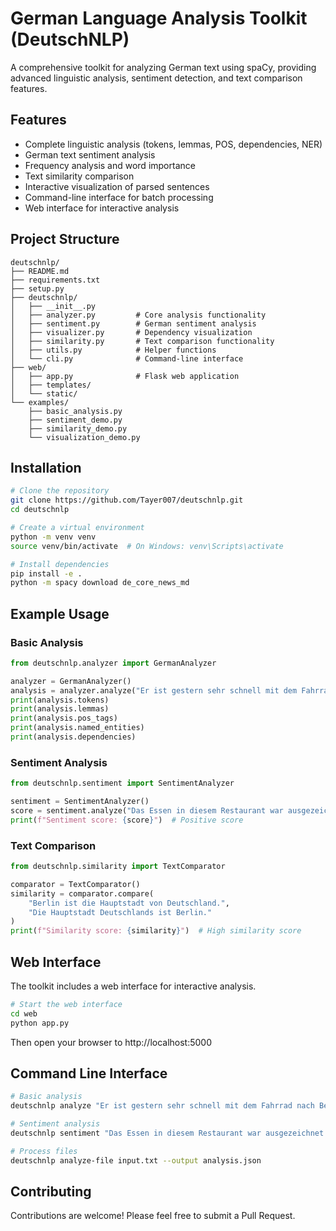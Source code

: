 # German Language Analysis Toolkit (DeutschNLP)

A comprehensive toolkit for analyzing German text using spaCy, providing advanced linguistic analysis, sentiment detection, and text comparison features.

## Features

- Complete linguistic analysis (tokens, lemmas, POS, dependencies, NER)
- German text sentiment analysis
- Frequency analysis and word importance
- Text similarity comparison
- Interactive visualization of parsed sentences
- Command-line interface for batch processing
- Web interface for interactive analysis

## Project Structure

```
deutschnlp/
├── README.md
├── requirements.txt
├── setup.py
├── deutschnlp/
│   ├── __init__.py
│   ├── analyzer.py         # Core analysis functionality
│   ├── sentiment.py        # German sentiment analysis
│   ├── visualizer.py       # Dependency visualization
│   ├── similarity.py       # Text comparison functionality
│   ├── utils.py            # Helper functions
│   └── cli.py              # Command-line interface
├── web/
│   ├── app.py              # Flask web application
│   ├── templates/
│   └── static/
└── examples/
    ├── basic_analysis.py
    ├── sentiment_demo.py
    ├── similarity_demo.py
    └── visualization_demo.py
```

## Installation

```bash
# Clone the repository
git clone https://github.com/Tayer007/deutschnlp.git
cd deutschnlp

# Create a virtual environment
python -m venv venv
source venv/bin/activate  # On Windows: venv\Scripts\activate

# Install dependencies
pip install -e .
python -m spacy download de_core_news_md
```

## Example Usage

### Basic Analysis
```python
from deutschnlp.analyzer import GermanAnalyzer

analyzer = GermanAnalyzer()
analysis = analyzer.analyze("Er ist gestern sehr schnell mit dem Fahrrad nach Berlin gefahren.")
print(analysis.tokens)
print(analysis.lemmas)
print(analysis.pos_tags)
print(analysis.named_entities)
print(analysis.dependencies)
```

### Sentiment Analysis
```python
from deutschnlp.sentiment import SentimentAnalyzer

sentiment = SentimentAnalyzer()
score = sentiment.analyze("Das Essen in diesem Restaurant war ausgezeichnet!")
print(f"Sentiment score: {score}")  # Positive score
```

### Text Comparison
```python
from deutschnlp.similarity import TextComparator

comparator = TextComparator()
similarity = comparator.compare(
    "Berlin ist die Hauptstadt von Deutschland.",
    "Die Hauptstadt Deutschlands ist Berlin."
)
print(f"Similarity score: {similarity}")  # High similarity score
```

## Web Interface

The toolkit includes a web interface for interactive analysis.

```bash
# Start the web interface
cd web
python app.py
```

Then open your browser to http://localhost:5000

## Command Line Interface

```bash
# Basic analysis
deutschnlp analyze "Er ist gestern sehr schnell mit dem Fahrrad nach Berlin gefahren."

# Sentiment analysis
deutschnlp sentiment "Das Essen in diesem Restaurant war ausgezeichnet!"

# Process files
deutschnlp analyze-file input.txt --output analysis.json
```

## Contributing

Contributions are welcome! Please feel free to submit a Pull Request.
